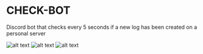 # CHECK-BOT
Discord bot that checks every 5 seconds if a new log has been created on a personal server

![alt text](https://github.com/Paulobergine/CHECK-BOT/checkbot/images/newLogConnect.png)
![alt text](https://github.com/Paulobergine/CHECK-BOT/checkbot/images/newLogDl.png)
![alt text](https://github.com/Paulobergine/CHECK-BOT/checkbot/images/newLogUk.png)